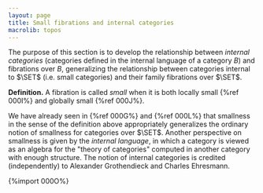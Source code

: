 ```yaml
---
layout: page
title: Small fibrations and internal categories
macrolib: topos
---
```


The purpose of this section is to develop the relationship between *internal
categories* (categories defined in the internal language of a category $B$) and
fibrations over $B$, generalizing the relationship between categories internal
to $\SET$ (i.e. small categories) and their family fibrations over $\SET$.

**Definition.** A fibration is called *small* when it is both locally small
{%ref 000I%} and globally small {%ref 000J%}.

We have already seen in {%ref 000G%} and {%ref 000L%} that smallness in the
sense of the definition above appropriately generalizes the ordinary notion of
smallness for categories over $\SET$. Another perspective on smallness is given
by the *internal language*, in which a category is viewed as an algebra for the
"theory of categories" computed in another category with enough structure. The
notion of internal categories is credited (independently) to Alexander
Grothendieck and Charles Ehresmann.

{%import 000O%}
